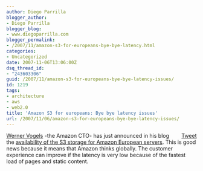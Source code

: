 ```yaml
---
author: Diego Parrilla
blogger_author:
- Diego Parrilla
blogger_blog:
- www.diegoparrilla.com
blogger_permalink:
- /2007/11/amazon-s3-for-europeans-bye-bye-latency.html
categories:
- Uncategorized
date: 2007-11-06T13:06:00Z
dsq_thread_id:
- "243603306"
guid: /2007/11/amazon-s3-for-europeans-bye-bye-latency-issues/
id: 1219
tags:
- architecture
- aws
- web2.0
title: 'Amazon S3 for europeans: Bye bye latency issues'
url: /2007/11/06/amazon-s3-for-europeans-bye-bye-latency-issues/
---
```


<div style="float: right; margin-left: 10px;">
  <a href="https://twitter.com/share" class="twitter-share-button" data-via="nubeblog" data-hashtags="architecture,aws,web2.0" data-count="vertical" data-url="/2007/11/06/amazon-s3-for-europeans-bye-bye-latency-issues/">Tweet</a>
</div>

[Werner Vogels](http://www.allthingsdistributed.com/) -the Amazon CTO- has just announced in his blog the [availability of the S3 storage for Amazon European servers](http://www.allthingsdistributed.com/2007/11/amazon_s3_in_europe.html#trackback). This is good news because it means that Amazon thinks globally. The customer experience can improve if the latency is very low because of the fastest load of pages and static content.
